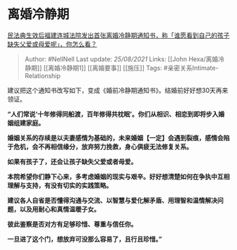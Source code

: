 # 离婚冷静期
[民法典生效后福建连城法院发出首张离婚冷静期通知书，称「谁愿看到自己的孩子缺失父爱或母爱呢」，你怎么看？](https://www.zhihu.com/question/438442713/answer/1675119241)

> Author: #NellNell 
Last update: *25/08/2021* 
Links: [[John Hexa/离婚冷静期]] [[离婚冷静期1]] [[离婚要事]] [[施压]]
Tags: #亲密关系Intimate-Relationship 

建议把这个通知书改写如下，变成《婚前冷静期通知书》。结婚前好好想30天再来领证。

  

  

**“人们常说‘十年修得同船渡，百年修得共枕眠’。你们从相识、相恋到即将步入婚姻组建家庭。**

**婚姻关系的存续是以夫妻感情为基础的，未来婚姻【一定】会遇到裂痕，感情会陷于危机，会不再相信缘分，放弃努力挽救，身心俱疲无法修复关系。**

**如果有孩子了，还会让孩子缺失父爱或者母爱。**

**本院希望你们静下心来，多考虑婚姻的现实与艰辛。好好想清楚如何在争执中互相理解与支持，有没有切实的实践策略。**

**建议各人自省是否懂得沟通与交流、以智慧与爱化解矛盾、用理智和温情解决问题，以及用耐心和真情温暖子女。**

**彼此鉴察是否对方有足够珍惜、尊重与信任你。**

**一旦进了这个门，想放弃可没那么容易了，且行且珍惜。”**

  
  


